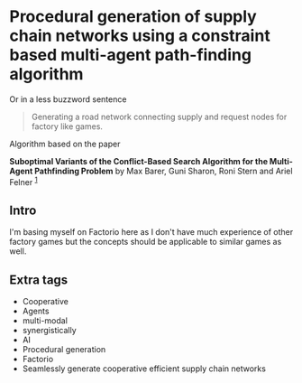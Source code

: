 # Procedural generation of supply chain networks using a constraint based multi-agent path-finding algorithm

Or in a less buzzword sentence

> Generating a road network connecting supply and request nodes for factory like games.


Algorithm based on the paper

**Suboptimal Variants of the Conflict-Based Search Algorithm
for the Multi-Agent Pathfinding Problem** by Max Barer, Guni Sharon, Roni Stern and Ariel Felner <sup>[1]</sup>

## Intro

I'm basing myself on Factorio here as I don't have much experience of other factory games but the concepts should be applicable to similar games as well.

## Extra tags

- Cooperative
- Agents
- multi-modal
- synergistically
- AI
- Procedural generation
- Factorio
- Seamlessly generate cooperative efficient supply chain networks


[1]: https://www.aaai.org/ocs/index.php/SOCS/SOCS14/paper/viewFile/8911/8875

